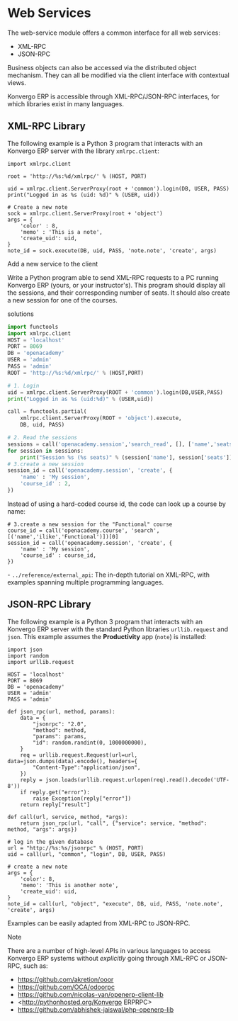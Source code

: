# Web Services

The web-service module offers a common interface for all web services:

- XML-RPC
- JSON-RPC

Business objects can also be accessed via the distributed object
mechanism. They can all be modified via the client interface with
contextual views.

Konvergo ERP is accessible through XML-RPC/JSON-RPC interfaces, for which
libraries exist in many languages.

## XML-RPC Library

The following example is a Python 3 program that interacts with an Konvergo ERP
server with the library `xmlrpc.client`:

    import xmlrpc.client

    root = 'http://%s:%d/xmlrpc/' % (HOST, PORT)

    uid = xmlrpc.client.ServerProxy(root + 'common').login(DB, USER, PASS)
    print("Logged in as %s (uid: %d)" % (USER, uid))

    # Create a new note
    sock = xmlrpc.client.ServerProxy(root + 'object')
    args = {
        'color' : 8,
        'memo' : 'This is a note',
        'create_uid': uid,
    }
    note_id = sock.execute(DB, uid, PASS, 'note.note', 'create', args)

<div class="exercise">

Add a new service to the client

Write a Python program able to send XML-RPC requests to a PC running
Konvergo ERP (yours, or your instructor's). This program should display all the
sessions, and their corresponding number of seats. It should also create
a new session for one of the courses.

<div class="only">

solutions

``` python
import functools
import xmlrpc.client
HOST = 'localhost'
PORT = 8069
DB = 'openacademy'
USER = 'admin'
PASS = 'admin'
ROOT = 'http://%s:%d/xmlrpc/' % (HOST,PORT)

# 1. Login
uid = xmlrpc.client.ServerProxy(ROOT + 'common').login(DB,USER,PASS)
print("Logged in as %s (uid:%d)" % (USER,uid))

call = functools.partial(
    xmlrpc.client.ServerProxy(ROOT + 'object').execute,
    DB, uid, PASS)

# 2. Read the sessions
sessions = call('openacademy.session','search_read', [], ['name','seats'])
for session in sessions:
    print("Session %s (%s seats)" % (session['name'], session['seats']))
# 3.create a new session
session_id = call('openacademy.session', 'create', {
    'name' : 'My session',
    'course_id' : 2,
})
```

Instead of using a hard-coded course id, the code can look up a course
by name:

    # 3.create a new session for the "Functional" course
    course_id = call('openacademy.course', 'search', [('name','ilike','Functional')])[0]
    session_id = call('openacademy.session', 'create', {
        'name' : 'My session',
        'course_id' : course_id,
    })

</div>

</div>

<div class="seealso">

\- `../reference/external_api`: The in-depth tutorial on XML-RPC, with
examples spanning multiple programming languages.

</div>

## JSON-RPC Library

The following example is a Python 3 program that interacts with an Konvergo ERP
server with the standard Python libraries `urllib.request` and `json`.
This example assumes the **Productivity** app (`note`) is installed:

    import json
    import random
    import urllib.request

    HOST = 'localhost'
    PORT = 8069
    DB = 'openacademy'
    USER = 'admin'
    PASS = 'admin'

    def json_rpc(url, method, params):
        data = {
            "jsonrpc": "2.0",
            "method": method,
            "params": params,
            "id": random.randint(0, 1000000000),
        }
        req = urllib.request.Request(url=url, data=json.dumps(data).encode(), headers={
            "Content-Type":"application/json",
        })
        reply = json.loads(urllib.request.urlopen(req).read().decode('UTF-8'))
        if reply.get("error"):
            raise Exception(reply["error"])
        return reply["result"]

    def call(url, service, method, *args):
        return json_rpc(url, "call", {"service": service, "method": method, "args": args})

    # log in the given database
    url = "http://%s:%s/jsonrpc" % (HOST, PORT)
    uid = call(url, "common", "login", DB, USER, PASS)

    # create a new note
    args = {
        'color': 8,
        'memo': 'This is another note',
        'create_uid': uid,
    }
    note_id = call(url, "object", "execute", DB, uid, PASS, 'note.note', 'create', args)

Examples can be easily adapted from XML-RPC to JSON-RPC.

> [!NOTE]
> There are a number of high-level APIs in various languages to access
> Konvergo ERP systems without *explicitly* going through XML-RPC or JSON-RPC,
> such as:
>
> - <https://github.com/akretion/ooor>
> - <https://github.com/OCA/odoorpc>
> - <https://github.com/nicolas-van/openerp-client-lib>
> - <http://pythonhosted.org/Konvergo ERPRPC>
> - <https://github.com/abhishek-jaiswal/php-openerp-lib>
